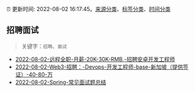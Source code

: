 :alarm_clock: 更新时间: 2022-08-02 16:17:45。[来源分类](../README.md)、[标签分类](../TAGS.md)、[时间分类](../TIMELINE.md)

## 招聘面试


> 关键字：`招聘`、`面试`



- [2022-08-02-远程全职-月薪-20K-30K-RMB,-招聘安卓开发工程师](https://www.v2ex.com/t/870324) 
- [2022-08-02-Web3-招聘：-Devops-开发工程师-base-新加坡（提供签证）-40-80-万](https://www.v2ex.com/t/870284) 
- [2022-08-02-Spring-常见面试题总结](https://toutiao.io/k/o96473m) 